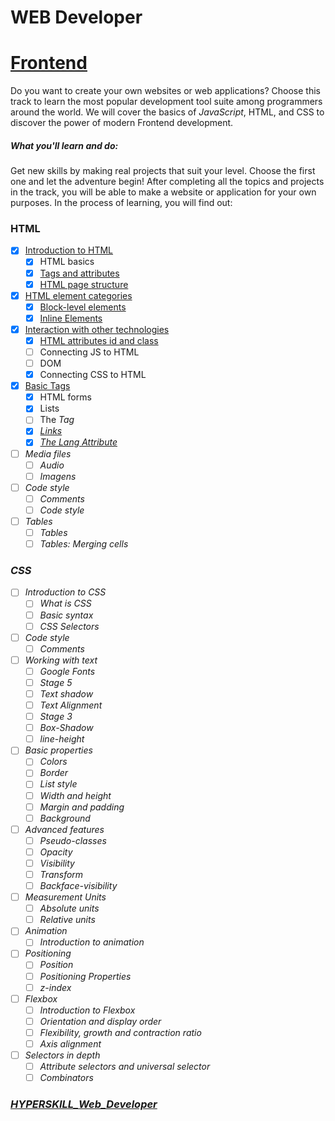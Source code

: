 # WEB Developer

# [Frontend](https://github.com/kakanew/HYPERSKILL_Web_Developer/tree/master/PROBLEMS_Frontend)

Do you want to create your own websites or web applications? Choose this track to learn the most popular development tool suite among programmers around the world. We will cover the basics of *JavaScript*, HTML, and CSS to discover the power of modern Frontend development.

##### What you'll learn and do:

Get new skills by making real projects that suit your level. Choose the first one and let the adventure begin! After completing all the topics and projects in the track, you will be able to make a website or application for your own purposes. In the process of learning, you will find out:

### HTML

- [x] [Introduction to HTML](https://github.com/kakanew/HYPERSKILL_Web_Developer/tree/master/PROBLEMS_Frontend/Introduction_HTML)
  - [x] HTML basics
  - [x] [Tags and attributes](https://github.com/kakanew/HYPERSKILL_Web_Developer/tree/master/PROBLEMS_Frontend/Introduction_HTML/Tags_attributes)
  - [x] [HTML page structure](https://github.com/kakanew/HYPERSKILL_Web_Developer/tree/master/PROBLEMS_Frontend/Introduction_HTML/HTML_page_structure)
- [x] [HTML element categories](https://github.com/kakanew/HYPERSKILL_Web_Developer/tree/master/PROBLEMS_Frontend/HTML_element_categories)
  - [x] [Block-level elements](https://github.com/kakanew/HYPERSKILL_Web_Developer/tree/master/PROBLEMS_Frontend/HTML_element_categories/Block-level_elements)
  - [x] [Inline Elements](https://github.com/kakanew/HYPERSKILL_Web_Developer/tree/master/PROBLEMS_Frontend/HTML_element_categories/Inline_Elements)
- [x] [Interaction with other technologies](https://github.com/kakanew/HYPERSKILL_Web_Developer/tree/master/PROBLEMS_Frontend/Interaction_with_other_technologies)
  - [x] [HTML attributes id and class](https://github.com/kakanew/HYPERSKILL_Web_Developer/tree/master/PROBLEMS_Frontend/Interaction_with_other_technologies)
  - [ ] Connecting JS to HTML
  - [ ] DOM
  - [x] Connecting CSS to HTML
- [x] [Basic Tags](https://github.com/kakanew/HYPERSKILL_Web_Developer/tree/master/PROBLEMS_Frontend/Basic_Tags)
  - [x] HTML forms
  - [x] Lists
  - [ ] The <i> Tag
  - [x] [Links](https://github.com/kakanew/HYPERSKILL_Web_Developer/tree/master/PROBLEMS_Frontend/Basic_Tags/Links)
  - [x] [The Lang Attribute](https://github.com/kakanew/HYPERSKILL_Web_Developer/tree/master/PROBLEMS_Frontend/Basic_Tags/The_Lang_Attribute)
- [ ] Media files
  - [ ] Audio
  - [ ] Imagens
- [ ] Code style
  - [ ] Comments
  - [ ] Code style
- [ ] Tables
  - [ ] Tables
  - [ ] Tables: Merging cells

### CSS

- [ ] Introduction to CSS
  - [ ] What is CSS
  - [ ] Basic syntax
  - [ ] CSS Selectors
- [ ] Code style
  - [ ] Comments
- [ ] Working with text
  - [ ] Google Fonts
  - [ ] Stage 5
  - [ ] Text shadow
  - [ ] Text Alignment
  - [ ] Stage 3
  - [ ] Box-Shadow
  - [ ] line-height
- [ ] Basic properties
  - [ ] Colors
  - [ ] Border
  - [ ] List style
  - [ ] Width and height
  - [ ] Margin and padding
  - [ ] Background
- [ ] Advanced features
  - [ ] Pseudo-classes
  - [ ] Opacity
  - [ ] Visibility
  - [ ] Transform
  - [ ] Backface-visibility
- [ ] Measurement Units
  - [ ] Absolute units
  - [ ] Relative units
- [ ] Animation
  - [ ] Introduction to animation
- [ ] Positioning
  - [ ] Position
  - [ ] Positioning Properties
  - [ ] z-index
- [ ] Flexbox
  - [ ] Introduction to Flexbox
  - [ ] Orientation and display order
  - [ ] Flexibility, growth and contraction ratio
  - [ ] Axis alignment
- [ ] Selectors in depth
  - [ ] Attribute selectors and universal selector
  - [ ] Combinators

### [HYPERSKILL_Web_Developer](https://github.com/kakanew/HYPERSKILL_Web_Developer)